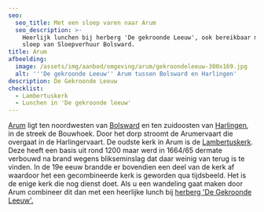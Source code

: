 ```yaml
---
seo:
  seo_title: Met een sloep varen naar Arum
  seo_description: >-
    Heerlijk lunchen bij herberg 'De gekroonde Leeuw', ook bereikbaar met een
    sloep van Sloepverhuur Bolsward.
title: Arum
afbeelding:
  image: /assets/img/aanbod/omgeving/arum/gekroondeleeuw-300x169.jpg
  alt: '''De gekroonde Leeuw'' Arum tussen Bolsward en Harlingen'
description: De Gekroonde Leeuw
checklist:
  - Lambertuskerk
  - Lunchen in 'De gekroonde leeuw'
---
```


<a target="_blank" rel="noopener" href="https://nl.wikipedia.org/wiki/Arum_(plaats)">Arum</a>&nbsp;ligt ten noordwesten van&nbsp;<a target="_blank" rel="noopener" href="https://nl.wikipedia.org/wiki/Bolsward">Bolsward</a>&nbsp;en ten zuidoosten van&nbsp;<a target="_blank" rel="noopener" href="https://nl.wikipedia.org/wiki/Harlingen_(stad)">Harlingen</a>, in de streek de Bouwhoek. Door het dorp stroomt de Arumervaart die overgaat in de Harlingervaart. De oudste kerk in Arum is de&nbsp;<a target="_blank" rel="noopener" href="https://nl.wikipedia.org/wiki/Lambertuskerk_(Arum)">Lambertuskerk</a>. Deze heeft een basis uit rond 1200 maar werd in 1664/65 dermate verbouwd na brand wegens blikseminslag dat daar weinig van terug is te vinden. In de 19e eeuw brandde er bovendien een deel van de kerk af waardoor het een gecombineerde kerk is geworden qua tijdsbeeld. Het is de enige kerk die nog dienst doet. Als u een wandeling gaat maken door Arum combineer dit dan met een heerlijke lunch bij <a target="_blank" rel="noopener" href="https://www.facebook.com/gekroondeleeuw/">herberg 'De Gekroonde Leeuw'.</a>
